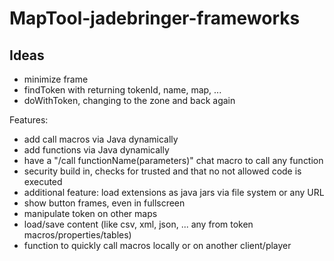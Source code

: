 # MapTool-jadebringer-frameworks

## Ideas
- minimize frame
- findToken with returning tokenId, name, map, ...
- doWithToken, changing to the zone and back again

Features:
- add call macros via Java dynamically
- add functions via Java dynamically
- have a "/call functionName(parameters)" chat macro to call any function
- security build in, checks for trusted and that no not allowed code is executed
- additional feature: load extensions as java jars via file system or any URL
- show button frames, even in fullscreen
- manipulate token on other maps
- load/save content (like csv, xml, json, ... any from token macros/properties/tables)
- function to quickly call macros locally or on another client/player